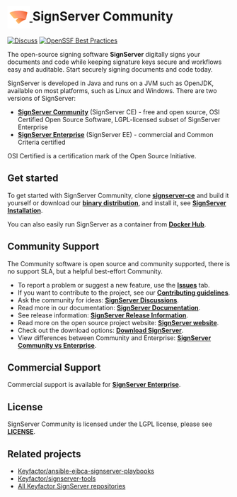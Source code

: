 <!--SignServer Community icon -->
<h1>
    <a href="https://www.signserver.org/">
        <img src=".github/images/community-signserver-icon.png?raw=true)" alt="SignServer logo" title="SignServer" height="50" align="center"/>
    </a>
    <span>SignServer Community </span>
</h1>

[![Discuss](https://img.shields.io/badge/discuss-signserver-ce?style=flat)](https://github.com/Keyfactor/signserver-ce/discussions) 
[![OpenSSF Best Practices](https://www.bestpractices.dev/projects/727/badge)](https://www.bestpractices.dev/projects/727)

The open-source signing software **SignServer** digitally signs your documents and code while keeping signature keys secure and workflows easy and auditable. Start securely signing documents and code today.

SignServer is developed in Java and runs on a JVM such as OpenJDK, available on most platforms, such as Linux and Windows. There are two versions of SignServer: 
* **[SignServer Community](https://www.signserver.org/)** (SignServer CE) - free and open source, OSI Certified Open Source Software, LGPL-licensed subset of SignServer Enterprise
* **[SignServer Enterprise](https://www.keyfactor.com/products/signserver-enterprise/)** (SignServer EE) - commercial and Common Criteria certified 

OSI Certified is a certification mark of the Open Source Initiative.

## Get started 

To get started with SignServer Community, clone **[signserver-ce](https://github.com/Keyfactor/signserver-ce)** and build it yourself or download our **[binary distribution](https://signserver.org/download/)**, and install it, see **[SignServer Installation](https://docs.keyfactor.com/signserver/latest/signserver-installation)**. 

You can also easily run SignServer as a container from **[Docker Hub](https://hub.docker.com/r/keyfactor/signserver-ce)**.

## Community Support  

The Community software is open source and community supported, there is no support SLA, but a helpful best-effort Community.

* To report a problem or suggest a new feature, use the **[Issues](../../issues)** tab. 
* If you want to contribute to the project, see our **[Contributing guidelines](CONTRIBUTING.md)**.
* Ask the community for ideas: **[SignServer Discussions](https://github.com/Keyfactor/signserver-ce/discussions)**.  
* Read more in our documentation: **[SignServer Documentation](https://docs.keyfactor.com/signserver)**.
* See release information: **[SignServer Release Information](https://docs.keyfactor.com/signserver/latest/signserver-release-information)**. 
* Read more on the open source project website: **[SignServer website](https://www.signserver.org/)**. 
* Check out the download options: **[Download SignServer](https://www.signserver.org/download)**. 
* View differences between Community and Enterprise: **[SignServer Community vs Enterprise](https://www.signserver.org/community-vs-enterprise/)**. 

## Commercial Support
Commercial support is available for **[SignServer Enterprise](https://www.keyfactor.com/products/signserver-enterprise/)**.

## License
SignServer Community is licensed under the LGPL license, please see **[LICENSE](LICENSE)**. 

## Related projects 

* [Keyfactor/ansible-ejbca-signserver-playbooks](https://github.com/Keyfactor/ansible-ejbca-signserver-playbooks) 
* [Keyfactor/signserver-tools](https://github.com/Keyfactor/signserver-tools)
* [All Keyfactor SignServer repositories](https://github.com/orgs/Keyfactor/repositories?q=signserver+sort%3Astars)

